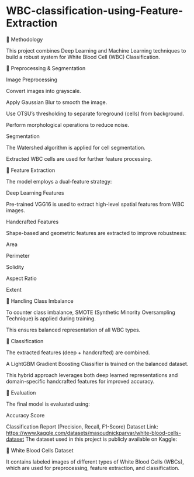 # WBC-classification-using-Feature-Extraction
📌 Methodology

This project combines Deep Learning and Machine Learning techniques to build a robust system for White Blood Cell (WBC) Classification.

🔹 Preprocessing & Segmentation

Image Preprocessing

Convert images into grayscale.

Apply Gaussian Blur to smooth the image.

Use OTSU’s thresholding to separate foreground (cells) from background.

Perform morphological operations to reduce noise.

Segmentation

The Watershed algorithm is applied for cell segmentation.

Extracted WBC cells are used for further feature processing.

🔹 Feature Extraction

The model employs a dual-feature strategy:

Deep Learning Features

Pre-trained VGG16 is used to extract high-level spatial features from WBC images.

Handcrafted Features

Shape-based and geometric features are extracted to improve robustness:

Area

Perimeter

Solidity

Aspect Ratio

Extent

🔹 Handling Class Imbalance

To counter class imbalance, SMOTE (Synthetic Minority Oversampling Technique) is applied during training.

This ensures balanced representation of all WBC types.

🔹 Classification

The extracted features (deep + handcrafted) are combined.

A LightGBM Gradient Boosting Classifier is trained on the balanced dataset.

This hybrid approach leverages both deep learned representations and domain-specific handcrafted features for improved accuracy.

🔹 Evaluation

The final model is evaluated using:

Accuracy Score

Classification Report (Precision, Recall, F1-Score)
Dataset Link: https://www.kaggle.com/datasets/masoudnickparvar/white-blood-cells-dataset
The dataset used in this project is publicly available on Kaggle:

🔗 White Blood Cells Dataset

It contains labeled images of different types of White Blood Cells (WBCs), which are used for preprocessing, feature extraction, and classification.
